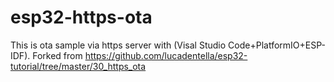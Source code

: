 # esp32-https-ota
This is ota sample via https server with (Visal Studio Code+PlatformIO+ESP-IDF).
Forked from https://github.com/lucadentella/esp32-tutorial/tree/master/30_https_ota
